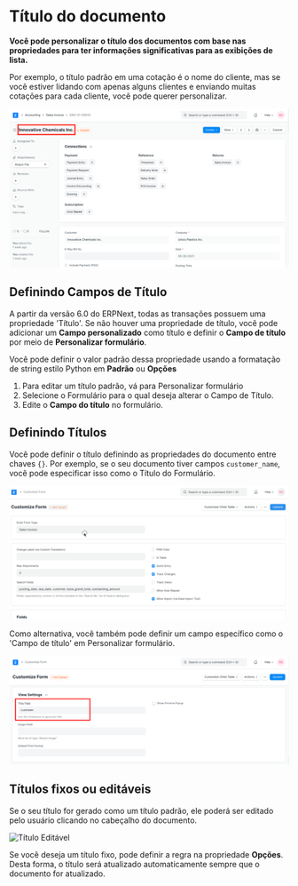 # Título do documento


**Você pode personalizar o título dos documentos com base nas propriedades para ter informações significativas para as exibições de lista.**


Por exemplo, o título padrão em uma cotação é o nome do cliente, mas se você estiver lidando com apenas alguns clientes e enviando muitas cotações para cada cliente, você pode querer personalizar.


![Título do documento](/files/document-title.png)


## Definindo Campos de Título


A partir da versão 6.0 do ERPNext, todas as transações possuem uma propriedade 'Título'. Se não houver uma propriedade de título, você pode adicionar um **Campo personalizado** como título e definir o **Campo de título** por meio de **Personalizar formulário**.


Você pode definir o valor padrão dessa propriedade usando a formatação de string estilo Python em **Padrão** ou **Opções**


1. Para editar um título padrão, vá para Personalizar formulário
2. Selecione o Formulário para o qual deseja alterar o Campo de Título.
3. Edite o **Campo do título** no formulário.


## Definindo Títulos


Você pode definir o título definindo as propriedades do documento entre chaves `{}`. Por exemplo, se o seu documento tiver campos `customer_name`, você pode especificar isso como o Título do Formulário.


![Definir título do documento](/files/set-document-title.gif)


Como alternativa, você também pode definir um campo específico como o 'Campo de título' em Personalizar formulário.


![Campo de título](/files/title-field-in-view-settings.png)


## Títulos fixos ou editáveis


Se o seu título for gerado como um título padrão, ele poderá ser editado pelo usuário clicando no cabeçalho do documento.


![Título Editável](/files/customize-document%20title.gif)


Se você deseja um título fixo, pode definir a regra na propriedade **Opções**. Desta forma, o título será atualizado automaticamente sempre que o documento for atualizado.